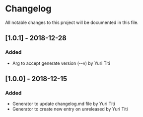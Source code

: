 # Changelog 
All notable changes to this project will be documented in this file.

## [1.0.1] - 2018-12-28

### Added
- Arg to accept generate version (--v) by Yuri Titi

## [1.0.0] - 2018-12-15

### Added
- Generator to update changelog.md file by Yuri Titi
- Generator to create new entry on unreleased by Yuri Titi